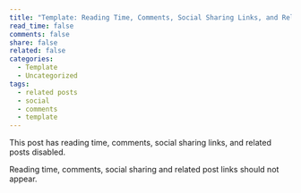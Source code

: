 ```yaml
---
title: "Template: Reading Time, Comments, Social Sharing Links, and Related Posts Disabled"
read_time: false
comments: false
share: false
related: false
categories:
  - Template
  - Uncategorized
tags:
  - related posts
  - social
  - comments
  - template
---
```


This post has reading time, comments, social sharing links, and related posts disabled.

Reading time, comments, social sharing and related post links should not appear.